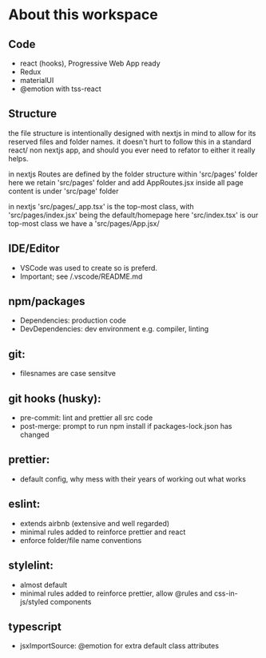 # About this workspace

## Code

- react (hooks), Progressive Web App ready
- Redux
- materialUI
- @emotion with tss-react

## Structure

the file structure is intentionally designed with nextjs in mind to allow for its reserved files and folder names.
it doesn't hurt to follow this in a standard react/ non nextjs app, and should you ever need to refator to either it really helps.

in nextjs Routes are defined by the folder structure within 'src/pages' folder
here we retain 'src/pages' folder and add AppRoutes.jsx inside
all page content is under 'src/page' folder

in nextjs 'src/pages/\_app.tsx' is the top-most class, with 'src/pages/index.jsx' being the default/homepage
here 'src/index.tsx' is our top-most class we have a 'src/pages/App.jsx/

## IDE/Editor

- VSCode was used to create so is preferd.
- Important; see /.vscode/README.md

## npm/packages

- Dependencies: production code
- DevDependencies: dev environment e.g. compiler, linting

## git:

- filesnames are case sensitve

## git hooks (husky):

- pre-commit: lint and prettier all src code
- post-merge: prompt to run npm install if packages-lock.json has changed

## prettier:

- default config, why mess with their years of working out what works

## eslint:

- extends airbnb (extensive and well regarded)
- minimal rules added to reinforce prettier and react
- enforce folder/file name conventions

## stylelint:

- almost default
- minimal rules added to reinforce prettier, allow @rules and css-in-js/styled components

## typescript

- jsxImportSource: @emotion for extra default class attributes
